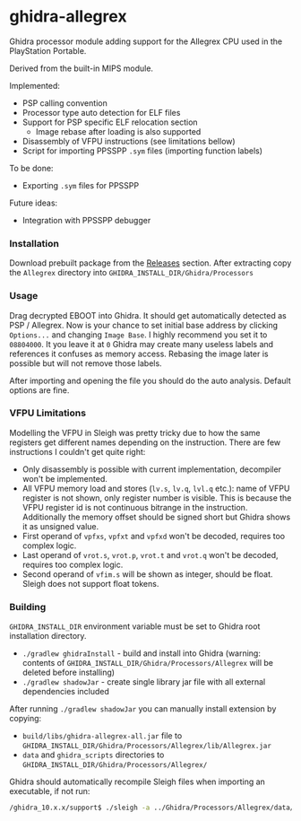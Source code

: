 ghidra-allegrex
===============

Ghidra processor module adding support for the Allegrex CPU used in the PlayStation Portable.

Derived from the built-in MIPS module.

Implemented:
- PSP calling convention
- Processor type auto detection for ELF files
- Support for PSP specific ELF relocation section
  - Image rebase after loading is also supported
- Disassembly of VFPU instructions (see limitations bellow)
- Script for importing PPSSPP `.sym` files (importing function labels)

To be done:
- Exporting `.sym` files for PPSSPP

Future ideas:
- Integration with PPSSPP debugger

### Installation

Download prebuilt package from the [Releases](https://github.com/kotcrab/ghidra-allegrex/releases) section.
After extracting copy the `Allegrex` directory into `GHIDRA_INSTALL_DIR/Ghidra/Processors`

### Usage

Drag decrypted EBOOT into Ghidra. It should get automatically detected as PSP / Allegrex.
Now is your chance to set initial base address by clicking `Options...` and changing `Image Base`.
I highly recommend you set it to `08804000`. It you leave it at `0` Ghidra may create
many useless labels and references it confuses as memory access. Rebasing the image later
is possible but will not remove those labels.

After importing and opening the file you should do the auto analysis. Default options are fine.

### VFPU Limitations

Modelling the VFPU in Sleigh was pretty tricky due to how the same registers get different names depending
on the instruction. There are few instructions I couldn't get quite right:
- Only disassembly is possible with current implementation, decompiler won't be implemented.
- All VFPU memory load and stores (`lv.s`, `lv.q`, `lvl.q` etc.): name of VFPU register is not shown, only register number is visible.
This is because the VFPU register id is not continuous bitrange in the instruction. Additionally the memory offset should be signed short
but Ghidra shows it as unsigned value.
- First operand of `vpfxs`, `vpfxt` and `vpfxd` won't be decoded, requires too complex logic.
- Last operand of `vrot.s`, `vrot.p`, `vrot.t` and `vrot.q` won't be decoded, requires too complex logic.
- Second operand of `vfim.s` will be shown as integer, should be float. Sleigh does not support float tokens.

### Building

`GHIDRA_INSTALL_DIR` environment variable must be set to Ghidra root installation directory.

- `./gradlew ghidraInstall` - build and install into Ghidra (warning: contents of `GHIDRA_INSTALL_DIR/Ghidra/Processors/Allegrex` will be deleted before installing)
- `./gradlew shadowJar` - create single library jar file with all external dependencies included

After running `./gradlew shadowJar` you can manually install extension by copying:
 - `build/libs/ghidra-allegrex-all.jar` file to `GHIDRA_INSTALL_DIR/Ghidra/Processors/Allegrex/lib/Allegrex.jar`
 - `data` and `ghidra_scripts` directories to `GHIDRA_INSTALL_DIR/Ghidra/Processors/Allegrex/`

Ghidra should automatically recompile Sleigh files when importing an executable, if not run:
```bash
/ghidra_10.x.x/support$ ./sleigh -a ../Ghidra/Processors/Allegrex/data/languages/
```

